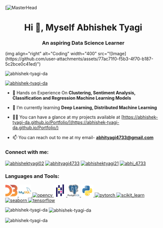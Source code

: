 [![MasterHead](![Image](https://github.com/user-attachments/assets/2c427b65-4a70-468c-ad04-ec2c08750869))
<h1 align="center">Hi 👋, Myself Abhishek Tyagi</h1>
<h3 align="center">An aspiring Data Science Learner</h3>
(img align="right" alt="Coding" width="400" src="![Image](https://github.com/user-attachments/assets/77ac71f0-f5b3-4f70-b187-5c2bce0c41ed)")


<p align="left"> <img src="https://komarev.com/ghpvc/?username=abhishek-tyagi-da&label=Profile%20views&color=0e75b6&style=flat" alt="abhishek-tyagi-da" /> </p>

<p align="left"> <a href="https://github.com/ryo-ma/github-profile-trophy"><img src="https://github-profile-trophy.vercel.app/?username=abhishek-tyagi-da" alt="abhishek-tyagi-da" /></a> </p>

- 🔭 Hands on Experience On **Clustering, Sentiment Analysis, Classification and Regression Machine Learning Models**

- 🌱 I’m currently learning **Deep Learning, Distributed Machine Learning**

- 👨‍💻 You can have a glance at my projects available at [https://abhishek-tyagi-da.github.io/Portfolio/](https://abhishek-tyagi-da.github.io/Portfolio/)

- 📫 You can reach out to me at my email- **abhityagi4733@gmail.com**

<h3 align="left">Connect with me:</h3>
<p align="left">
<a href="https://linkedin.com/in/abhishektyagi02" target="blank"><img align="center" src="https://raw.githubusercontent.com/rahuldkjain/github-profile-readme-generator/master/src/images/icons/Social/linked-in-alt.svg" alt="abhishektyagi02" height="30" width="40" /></a>
<a href="https://www.hackerrank.com/abhityagi4733" target="blank"><img align="center" src="https://raw.githubusercontent.com/rahuldkjain/github-profile-readme-generator/master/src/images/icons/Social/hackerrank.svg" alt="abhityagi4733" height="30" width="40" /></a>
<a href="https://www.leetcode.com/abhishektyagi21" target="blank"><img align="center" src="https://raw.githubusercontent.com/rahuldkjain/github-profile-readme-generator/master/src/images/icons/Social/leet-code.svg" alt="abhishektyagi21" height="30" width="40" /></a>
<a href="https://discord.gg/abhi_4733" target="blank"><img align="center" src="https://raw.githubusercontent.com/rahuldkjain/github-profile-readme-generator/master/src/images/icons/Social/discord.svg" alt="abhi_4733" height="30" width="40" /></a>
</p>

<h3 align="left">Languages and Tools:</h3>
<p align="left"> <a href="https://d3js.org/" target="_blank" rel="noreferrer"> <img src="https://raw.githubusercontent.com/devicons/devicon/master/icons/d3js/d3js-original.svg" alt="d3js" width="40" height="40"/> </a> <a href="https://www.mysql.com/" target="_blank" rel="noreferrer"> <img src="https://raw.githubusercontent.com/devicons/devicon/master/icons/mysql/mysql-original-wordmark.svg" alt="mysql" width="40" height="40"/> </a> <a href="https://opencv.org/" target="_blank" rel="noreferrer"> <img src="https://www.vectorlogo.zone/logos/opencv/opencv-icon.svg" alt="opencv" width="40" height="40"/> </a> <a href="https://pandas.pydata.org/" target="_blank" rel="noreferrer"> <img src="https://raw.githubusercontent.com/devicons/devicon/2ae2a900d2f041da66e950e4d48052658d850630/icons/pandas/pandas-original.svg" alt="pandas" width="40" height="40"/> </a> <a href="https://www.postgresql.org" target="_blank" rel="noreferrer"> <img src="https://raw.githubusercontent.com/devicons/devicon/master/icons/postgresql/postgresql-original-wordmark.svg" alt="postgresql" width="40" height="40"/> </a> <a href="https://www.python.org" target="_blank" rel="noreferrer"> <img src="https://raw.githubusercontent.com/devicons/devicon/master/icons/python/python-original.svg" alt="python" width="40" height="40"/> </a> <a href="https://pytorch.org/" target="_blank" rel="noreferrer"> <img src="https://www.vectorlogo.zone/logos/pytorch/pytorch-icon.svg" alt="pytorch" width="40" height="40"/> </a> <a href="https://scikit-learn.org/" target="_blank" rel="noreferrer"> <img src="https://upload.wikimedia.org/wikipedia/commons/0/05/Scikit_learn_logo_small.svg" alt="scikit_learn" width="40" height="40"/> </a> <a href="https://seaborn.pydata.org/" target="_blank" rel="noreferrer"> <img src="https://seaborn.pydata.org/_images/logo-mark-lightbg.svg" alt="seaborn" width="40" height="40"/> </a> <a href="https://www.tensorflow.org" target="_blank" rel="noreferrer"> <img src="https://www.vectorlogo.zone/logos/tensorflow/tensorflow-icon.svg" alt="tensorflow" width="40" height="40"/> </a> </p>

<p><img align="left" src="https://github-readme-stats.vercel.app/api/top-langs?username=abhishek-tyagi-da&show_icons=true&locale=en&layout=compact" alt="abhishek-tyagi-da" /></p>

<p>&nbsp;<img align="center" src="https://github-readme-stats.vercel.app/api?username=abhishek-tyagi-da&show_icons=true&locale=en" alt="abhishek-tyagi-da" /></p>

<p><img align="center" src="https://github-readme-streak-stats.herokuapp.com/?user=abhishek-tyagi-da&" alt="abhishek-tyagi-da" /></p>
